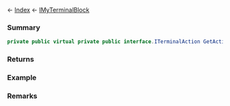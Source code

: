 ← [Index](Api-Index) ← [IMyTerminalBlock](Sandbox.ModAPI.Ingame.IMyTerminalBlock)

### Summary

```csharp
private public virtual private public interface.ITerminalAction GetActionWithName(string name)
```

### Returns

### Example

### Remarks

